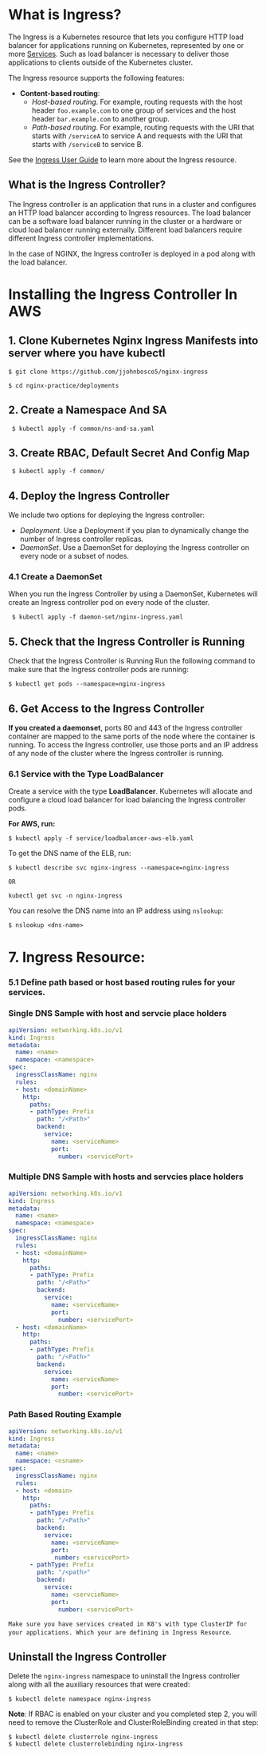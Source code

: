 # What is Ingress?

The Ingress is a Kubernetes resource that lets you configure HTTP load balancer for applications running on Kubernetes, represented by one or more [Services](https://kubernetes.io/docs/concepts/services-networking/service/). Such as load balancer is necessary to deliver those applications to clients outside of the Kubernetes cluster.

The Ingress resource supports the following features:
* **Content-based routing**:
    * *Host-based routing*. For example, routing requests with the host header `foo.example.com` to one group of services and the host header `bar.example.com` to another group.
    * *Path-based routing*. For example, routing requests with the URI that starts with `/serviceA` to service A and requests with the URI that starts with `/serviceB` to service B.

See the [Ingress User Guide](https://kubernetes.github.io/ingress-nginx/user-guide/nginx-configuration/) to learn more about the Ingress resource.

## What is the Ingress Controller?

The Ingress controller is an application that runs in a cluster and configures an HTTP load balancer according to Ingress resources. The load balancer can be a software load balancer running in the cluster or a hardware or cloud load balancer running externally. Different load balancers require different Ingress controller implementations. 

In the case of NGINX, the Ingress controller is deployed in a pod along with the load balancer.


# Installing the Ingress Controller In AWS 

## 1. Clone Kubernetes Nginx Ingress Manifests into server where you have kubectl

```
$ git clone https://github.com/jjohnbosco5/nginx-ingress

$ cd nginx-practice/deployments
```
## 2. Create a Namespace And SA

```
 $ kubectl apply -f common/ns-and-sa.yaml
```
## 3. Create RBAC, Default Secret And Config Map

```
 $ kubectl apply -f common/
```

## 4. Deploy the Ingress Controller

We include two options for deploying the Ingress controller:
 * *Deployment*. Use a Deployment if you plan to dynamically change the number of Ingress controller replicas.
 * *DaemonSet*. Use a DaemonSet for deploying the Ingress controller on every node or a subset of nodes.

### 4.1 Create a DaemonSet

When you run the Ingress Controller by using a DaemonSet, Kubernetes will create an Ingress controller pod on every node of the cluster.

```
 $ kubectl apply -f daemon-set/nginx-ingress.yaml
 ```

## 5. Check that the Ingress Controller is Running

Check that the Ingress Controller is Running
Run the following command to make sure that the Ingress controller pods are running:
```
$ kubectl get pods --namespace=nginx-ingress
```

## 6. Get Access to the Ingress Controller

 **If you created a daemonset**, ports 80 and 443 of the Ingress controller container are mapped to the same ports of the node where the container is running. To access the Ingress controller, use those ports and an IP address of any node of the cluster where the Ingress controller is running.


### 6.1 Service with the Type LoadBalancer

 Create a service with the type **LoadBalancer**. Kubernetes will allocate and configure a cloud load balancer for load balancing the Ingress controller pods.

**For AWS, run:**
```
$ kubectl apply -f service/loadbalancer-aws-elb.yaml
```

To get the DNS name of the ELB, run:
```
$ kubectl describe svc nginx-ingress --namespace=nginx-ingress
```

`OR`

```
kubectl get svc -n nginx-ingress 
```

You can resolve the DNS name into an IP address using `nslookup`:
```
$ nslookup <dns-name>
```


# 7. Ingress Resource:

### 5.1 Define path based or host based routing rules for your services.

### Single DNS Sample with host and servcie place holders
``` yaml
apiVersion: networking.k8s.io/v1
kind: Ingress
metadata:
  name: <name>
  namespace: <namespace>
spec:
  ingressClassName: nginx
  rules:
  - host: <domainName>
    http:
      paths:
      - pathType: Prefix
        path: "/<Path>"
        backend:
          service:
            name: <serviceName>
            port:
              number: <servicePort>
``` 

### Multiple DNS Sample with hosts and servcies place holders
``` yaml
apiVersion: networking.k8s.io/v1
kind: Ingress
metadata:
  name: <name>
  namespace: <namespace>
spec:
  ingressClassName: nginx
  rules:
  - host: <domainName>
    http:
      paths:
      - pathType: Prefix
        path: "/<Path>"
        backend:
          service:
            name: <serviceName>
            port:
              number: <servicePort>
  - host: <domainName>
    http:
      paths:
      - pathType: Prefix
        path: "/<Path>"
        backend:
          service:
            name: <serviceName>
            port:
              number: <servicePort>	
``` 		  

### Path Based Routing Example
``` yaml		  
apiVersion: networking.k8s.io/v1
kind: Ingress
metadata:
  name: <name>
  namespace: <nsname>
spec:
  ingressClassName: nginx
  rules:
  - host: <domain>
    http:
      paths:
      - pathType: Prefix
        path: "/<Path>"
        backend:
          service:
            name: <serviceName>
            port:
             number: <servicePort>
      - pathType: Prefix
        path: "/<path>"
        backend:
          service:
            name: <servcieName>
            port:
              number: <servicePort>
``` 


`Make sure you have services created in K8's with type ClusterIP for your applications. Which your are defining in Ingress Resource`.

## Uninstall the Ingress Controller

 Delete the `nginx-ingress` namespace to uninstall the Ingress controller along with all the auxiliary resources that were created:
 ```
 $ kubectl delete namespace nginx-ingress
 ```

 **Note**: If RBAC is enabled on your cluster and you completed step 2, you will need to remove the ClusterRole and ClusterRoleBinding created in that step:

 ```
 $ kubectl delete clusterrole nginx-ingress
 $ kubectl delete clusterrolebinding nginx-ingress
 ```

#
```
